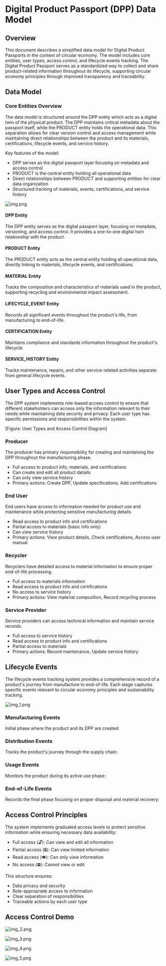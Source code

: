 # Digital Product Passport (DPP) Data Model

## Overview
This document describes a simplified data model for Digital Product Passports in the context of circular economy. The model includes core entities, user types, access control, and lifecycle events tracking. The Digital Product Passport serves as a standardized way to collect and share product-related information throughout its lifecycle, supporting circular economy principles through improved transparency and traceability.

## Data Model

### Core Entities Overview
The data model is structured around the DPP entity which acts as a digital twin of the physical product. The DPP maintains critical metadata about the passport itself, while the PRODUCT entity holds the operational data. This separation allows for clear version control and access management while maintaining direct relationships between the product and its materials, certifications, lifecycle events, and service history.

Key features of the model:
- DPP serves as the digital passport layer focusing on metadata and access control
- PRODUCT is the central entity holding all operational data
- Direct relationships between PRODUCT and supporting entities for clear data organization
- Structured tracking of materials, events, certifications, and service history

![img.png](img.png)

#### DPP Entity
The DPP entity serves as the digital passport layer, focusing on metadata, versioning, and access control. It provides a one-to-one digital twin relationship with the product.

#### PRODUCT Entity
The PRODUCT entity acts as the central entity holding all operational data, directly linking to materials, lifecycle events, and certifications.

#### MATERIAL Entity
Tracks the composition and characteristics of materials used in the product, supporting recycling and environmental impact assessment.

#### LIFECYCLE_EVENT Entity
Records all significant events throughout the product's life, from manufacturing to end-of-life.

#### CERTIFICATION Entity
Maintains compliance and standards information throughout the product's lifecycle.

#### SERVICE_HISTORY Entity
Tracks maintenance, repairs, and other service-related activities separate from general lifecycle events.

## User Types and Access Control

The DPP system implements role-based access control to ensure that different stakeholders can access only the information relevant to their needs while maintaining data security and privacy. Each user type has specific permissions and responsibilities within the system.

[Figure: User Types and Access Control Diagram]

### Producer
The producer has primary responsibility for creating and maintaining the DPP throughout the manufacturing phase.
- Full access to product info, materials, and certifications
- Can create and edit all product details
- Can only view service history
- Primary actions: Create DPP, Update specifications, Add certifications

### End User
End users have access to information needed for product use and maintenance while protecting sensitive manufacturing details.
- Read access to product info and certifications
- Partial access to materials (basic info only)
- Can view service history
- Primary actions: View product details, Check certifications, Access user manual

### Recycler
Recyclers have detailed access to material information to ensure proper end-of-life processing.
- Full access to materials information
- Read access to product info and certifications
- No access to service history
- Primary actions: View material composition, Record recycling process

### Service Provider
Service providers can access technical information and maintain service records.
- Full access to service history
- Read access to product info and certifications
- Partial access to materials
- Primary actions: Record maintenance, Update service history

## Lifecycle Events

The lifecycle events tracking system provides a comprehensive record of a product's journey from manufacture to end-of-life. Each stage captures specific events relevant to circular economy principles and sustainability tracking.

![img_1.png](img_1.png)

### Manufacturing Events
Initial phase where the product and its DPP are created:

### Distribution Events
Tracks the product's journey through the supply chain:

### Usage Events
Monitors the product during its active use phase:

### End-of-Life Events
Records the final phase focusing on proper disposal and material recovery:

## Access Control Principles
The system implements graduated access levels to protect sensitive information while ensuring necessary data availability:
- Full access (🔓): Can view and edit all information
- Partial access (🔒): Can view limited information
- Read access (👁): Can only view information
- No access (⛔): Cannot view or edit

This structure ensures:
- Data privacy and security
- Role-appropriate access to information
- Clear separation of responsibilities
- Traceable actions by each user type

## Access Control Demo 

![img_2.png](img_2.png)

![img_3.png](img_3.png)

![img_4.png](img_4.png)

![img_5.png](img_5.png)
